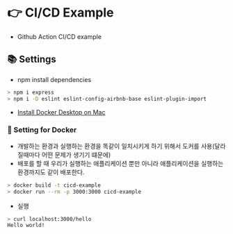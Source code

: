 # 👉 CI/CD Example
- Github Action CI/CD example

## 📚 Settings
- npm install dependencies

```bash
> npm i express
> npm i -D eslint eslint-config-airbnb-base eslint-plugin-import
```

- [Install Docker Desktop on Mac](https://docs.docker.com/docker-for-mac/install/)

### 🎈 Setting for Docker
- 개발하는 환경과 실행하는 환경을 똑같이 일치시키게 하기 위해서 도커를 사용(달라질때마다 어떤 문제가 생기기 떄문에)
- 배포를 할 때 우리가 실행하는 애플리케이션 뿐만 아니라 애플리케이션을 실행하는 환경까지도 같이 배포한다.

```bash
> docker build -t cicd-example
> docker run --rm -p 3000:3000 cicd-example
```

- 실행

```bash
> curl localhost:3000/hello
Hello world!
```
